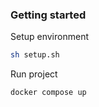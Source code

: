 ### Getting started

Setup environment
```sh
sh setup.sh
```

Run project
```sh
docker compose up
```

